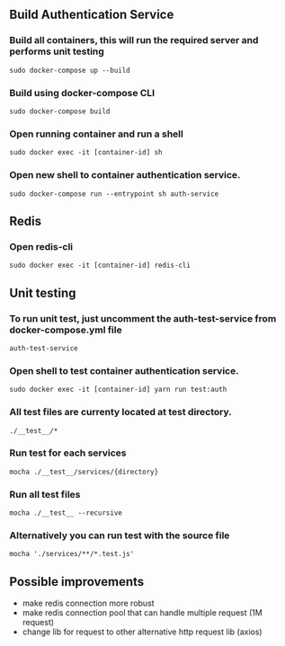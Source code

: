 ## Build Authentication Service
### Build all containers, this will run the required server and performs unit testing
```sudo docker-compose up --build```
### Build using docker-compose CLI
```sudo docker-compose build```
### Open running container and run a shell
```sudo docker exec -it [container-id] sh```
### Open new shell to container authentication service.
```sudo docker-compose run --entrypoint sh auth-service```


## Redis
### Open redis-cli
```sudo docker exec -it [container-id] redis-cli```

## Unit testing
### To run unit test, just uncomment the auth-test-service from docker-compose.yml file
```auth-test-service```

### Open shell to test container authentication service.
```sudo docker exec -it [container-id] yarn run test:auth```

### All test files are currenty located at __test__ directory.
```./__test__/*```
### Run test for each services
```mocha ./__test__/services/{directory}```
### Run all test files
```mocha ./__test__ --recursive```
### Alternatively you can run test with the source file
```mocha './services/**/*.test.js'```

## Possible improvements
- make redis connection more robust
- make redis connection pool that can handle multiple request (1M request)
- change lib for request to other alternative http request lib (axios)
